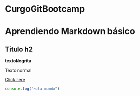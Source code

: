 # CurgoGitBootcamp

# Aprendiendo Markdown básico

## Titulo h2

__textoNegrita__

Texto normal

[Click here](https://google.com)

```javascript
console.log("Hola mundo")
```
